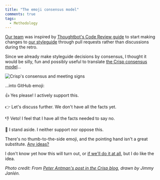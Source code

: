 ```yaml
---
title: "The emoji consensus model"
comments: true
tags:
  - Methodology
---
```


[Our team](http://barsoom.se) was inspired by [Thoughtbot's Code Review guide](https://github.com/thoughtbot/guides/tree/master/code-review) to start making changes to [our styleguide](https://github.com/barsoom/devbook/tree/master/styleguide) through pull requests rather than discussions during the retro.

Since we already make styleguide decisions by consensus, I thought it would be silly, fun and possibly useful to translate [the Crisp consensus model](http://blog.crisp.se/2014/03/27/peterantman/crisp-consensus-model-2-1)…

![Crisp's consensus and meeting signs](/images/content/2014-06/crisp.jpg)

…into GitHub emoji:

👍 Yes please! I actively support this.

👉 Let's discuss further. We don't have all the facts yet.

👎 Veto! I feel that I have all the facts needed to say no.

👊 I stand aside. I neither support nor oppose this.

There's no thumb-to-the-side emoji, and the pointing hand isn't a great substitute. [Any ideas?](http://www.emoji-cheat-sheet.com/)

I don't know yet how this will turn out, or [if we'll do it at all](https://github.com/barsoom/devbook/pull/2), but I do like the idea.

*Photo credit: From [Peter Antman's post in the Crisp blog](http://blog.crisp.se/2014/03/27/peterantman/crisp-consensus-model-2-1), drawn by Jimmy Janlén.*
